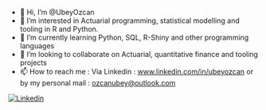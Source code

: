 - 👋 Hi, I’m @UbeyOzcan
- 👀 I’m interested in Actuarial programming, statistical modelling and tooling in R and Python.
- 🌱 I’m currently learning Python, SQL, R-Shiny and other programming languages
- 👀 I’m looking to collaborate on Actuarial, quantitative finance and tooling projects
- 📫 How to reach me : Via Linkedin : www.linkedin.com/in/ubeyozcan or by my personal mail : ozcanubey@outlook.com


<a href="https://www.linkedin.com/in/ubeyozcan/">
  <img
    alt="Linkedin"
    src="https://img.shields.io/badge/linkedin-0077B5?logo=linkedin&logoColor=white&style=for-the-badge"
  />
</a>
